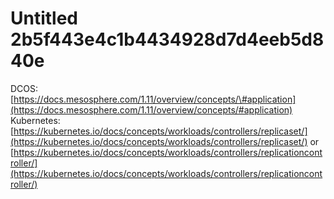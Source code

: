 # Untitled 2b5f443e4c1b4434928d7d4eeb5d840e

DCOS: [https://docs.mesosphere.com/1.11/overview/concepts/\#application](https://docs.mesosphere.com/1.11/overview/concepts/#application) Kubernetes: [https://kubernetes.io/docs/concepts/workloads/controllers/replicaset/](https://kubernetes.io/docs/concepts/workloads/controllers/replicaset/) or [https://kubernetes.io/docs/concepts/workloads/controllers/replicationcontroller/](https://kubernetes.io/docs/concepts/workloads/controllers/replicationcontroller/)

